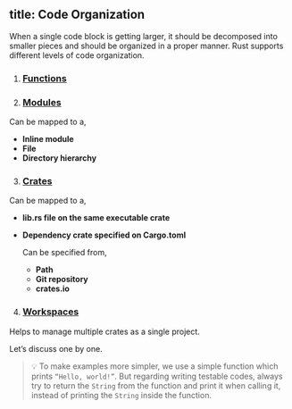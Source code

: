 title: Code Organization
---

When a single code block is getting larger, it should be decomposed into smaller pieces and should be organized in a proper manner. Rust supports different levels of code organization.

1. ### [Functions](d2.functions.html)

2. ### [Modules](d3.modules.html)

  Can be mapped to a,
  
  - **Inline module**
  - **File** 
  - **Directory hierarchy**
  
3. ### [Crates](d4.crates.html)

  Can be mapped to a, 
  - **lib.rs file on the same executable crate**
  - **Dependency crate specified on Cargo.toml**
    
    Can be specified from,
    
    - **Path**
    - **Git repository**
    - **crates.io**
    
4. ### [Workspaces](d5.workspaces.html)

  Helps to manage multiple crates as a single project.


Let’s discuss one by one.

> 💡 To make examples more simpler, we use a simple function which prints `“Hello, world!”`. But regarding writing testable codes, always try to return the `String` from the function and print it when calling it, instead of printing the `String` inside the function.